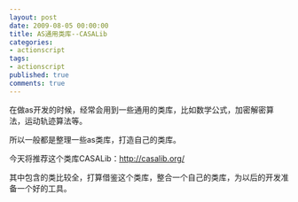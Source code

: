 ```yaml
---
layout: post
date: 2009-08-05 00:00:00
title: AS通用类库--CASALib
categories:
- actionscript
tags:
- actionscript
published: true
comments: true
---
```

<p>在做as开发的时候，经常会用到一些通用的类库，比如数学公式，加密解密算法，运动轨迹算法等。</p>

<p>所以一般都是整理一些as类库，打造自己的类库。</p>

<p>今天将推荐这个类库CASALib：<a href="http://casalib.org/" target="_blank">http://casalib.org/
</a></p>

<p>其中包含的类比较全，打算借鉴这个类库，整合一个自己的类库，为以后的开发准备一个好的工具。</p>
